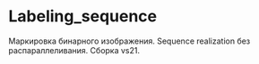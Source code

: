 # Labeling_sequence
Маркировка бинарного изображения. Sequence realization без распараллеливания.
Сборка vs21.
